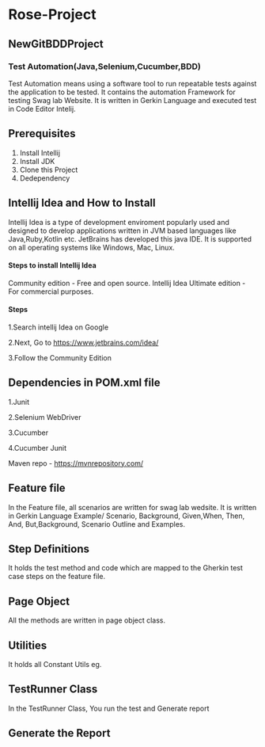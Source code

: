 # Rose-Project
## NewGitBDDProject
### Test Automation(Java,Selenium,Cucumber,BDD)

   Test Automation means using a software tool to run repeatable tests against the application to be tested.
   It contains the automation Framework for testing Swag lab Website. It is written in Gerkin Language and executed test in Code Editor Intelij.

## Prerequisites

1. Install Intellij
2. Install JDK
3. Clone this Project
4. Dedependency
   
## Intellij Idea and How to Install

   Intellij Idea is a type of development enviroment popularly used and designed to develop applications written in JVM based languages like Java,Ruby,Kotlin etc. JetBrains has developed this java IDE. It is supported on all operating systems like Windows, Mac, Linux. 

#### Steps to install Intellij Idea

Community edition - Free and open source.
Intellij Idea Ultimate edition - For commercial purposes.

#### Steps
1.Search intellij Idea on Google

2.Next, Go to https://www.jetbrains.com/idea/ 

3.Follow the Community Edition

## Dependencies in POM.xml file

1.Junit

2.Selenium WebDriver

3.Cucumber

4.Cucumber Junit

Maven repo - https://mvnrepository.com/

## Feature file

In the Feature file, all scenarios are written for swag lab wedsite. It is written in Gerkin Language Example/ Scenario, Background, Given,When, Then, And, But,Background, Scenario Outline and Examples.

## Step Definitions

It holds the test method and code which are mapped to the Gherkin test case steps on the feature file.

## Page Object

All the methods are written in page object class.

## Utilities

It holds all Constant Utils eg. 

## TestRunner Class

In the TestRunner Class, You run the test and Generate report

## Generate the Report



   

